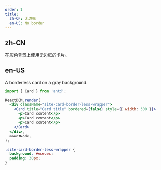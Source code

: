 ```yaml
---
order: 1
title:
  zh-CN: 无边框
  en-US: No border
---
```


## zh-CN

在灰色背景上使用无边框的卡片。

## en-US

A borderless card on a gray background.

```jsx
import { Card } from 'antd';

ReactDOM.render(
  <div className="site-card-border-less-wrapper">
    <Card title="Card title" bordered={false} style={{ width: 300 }}>
      <p>Card content</p>
      <p>Card content</p>
      <p>Card content</p>
    </Card>
  </div>,
  mountNode,
);
```

```css
.site-card-border-less-wrapper {
  background: #ececec;
  padding: 30px;
}
```

<style>
  [data-theme="dark"] .site-card-border-less-wrapper {
    background: #303030;
  }
</style>
